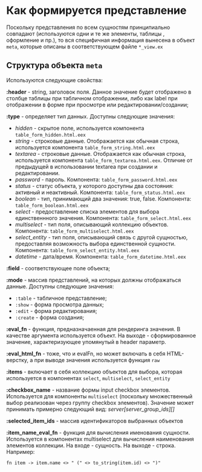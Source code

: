 # Как формируется представление
Поскольку представления по всем сущностям принципиально совпадают (используются одни и те же элементы, таблицы , оформление и пр.), то вся специфичная информация вынесена в объект `meta`, которые описаны в соответствующем файле `*_view.ex`

## Структура объекта `meta`
Используются следующие свойства:

**:header** - string, заголовок поля. Данное значение будет отображено в столбце таблицы при табличном отображении, либо как label при отображении в форме при просмотре или редактировании/создании;

**:type** - определяет тип данных. Доступны следующие значения:
* *hidden* - скрытое поле, используется компонента `table_form_hidden.html.eex`
* *string* - строковые данные. Отображается как обычная строка, используется компонента `table_form_string.html.eex`
* *textarea* - строковые данные. Отображается как обычная строка, используется компонента `table_form_textarea.html.eex`. Отличие от предыдущей в использовании textarea при создании и редактировании.
* *password* - пароль. Компонента: `table_form_password.html.eex`
* *status* - статус объекта, у которого доступны два состояния: активный и неактивный. Компонента: `table_form_status.html.eex`
* *boolean* - тип, принимающий два значения: true, false. Компонента: `table_form_boolean.html.eex`
* *select* - предоставление списка элементов для выбора единственнного значения. Компонента: `table_form_select.html.eex`
* *multiselect* - тип поля, описывающий коллекцию объектов. Компонента: `table_form_multiselect.html.eex`
* *select_entity* - тип поля, описывающий связь с другой сущностью, предоставляя возможность выбора единственной сущности. Компонента: `table_form_select_entity.html.eex`
* *datetime* - дата/время. Компонента: `table_form_datetime.html.eex`

**:field** - соответствующее поле объекта;

**:mode** - массив представлений, на которых должны отображаться данные. Доступны следующие значения:
* `:table` - табличное представление;
* `:show` - форма просмотра данных;
* `:edit` - форма редактирования;
* `:create` - форма создания;

**:eval_fn** - функция, предназначаенная для рендеринга значения. В качестве аргумента используется объект. На выходе - сформированное значение, характеризующее упомянутый в header параметр.

**:eval_html_fn** - тоже, что и evalFn, но может включать в себя HTML-верстку, а при выводе значения используется функция `raw`

**:items** - включает в себя коллекцию объектов для выбора, которая используется в компонентах `select`, `multiselect`, `select_entity`

**:checkbox_name** - название формы input checkbox элементов. Используется для компоненты `multiselect` (поскольку множественный выбор реализован через группу checkbox элементов). Значение может принимать примерно следующий вид: *server[server_group_ids][]*

**:selected_item_ids** - массив идентификаторов выбранных объектов

**:item_name_eval_fn** - функция для вычисления именования сущности. Используется в компонентах multiselect для вычисления наименования элементов коллекции. На входе - сущность. На выходе - строка. Например:
```
fn item -> item.name <> " (" <> to_string(item.id) <> ")"
```
